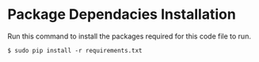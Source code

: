 # Package Dependacies Installation

Run this command to install the packages required for this code file to run.

```
$ sudo pip install -r requirements.txt
```
